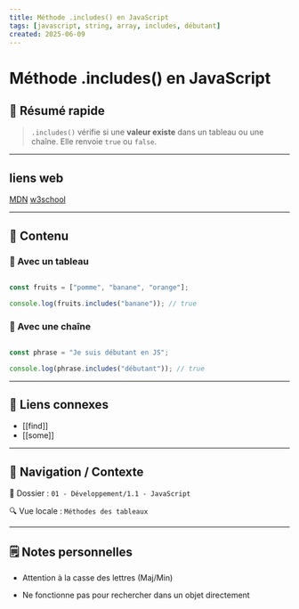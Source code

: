 ```yaml
---
title: Méthode .includes() en JavaScript
tags: [javascript, string, array, includes, débutant]
created: 2025-06-09
---
```


# Méthode .includes() en JavaScript

## 🧠 Résumé rapide

> `.includes()` vérifie si une **valeur existe** dans un tableau ou une chaîne. Elle renvoie `true` ou `false`.

---

## liens web

[MDN]()
[w3school]()

---

## 📌 Contenu

### 📍 Avec un tableau

```js

const fruits = ["pomme", "banane", "orange"];

console.log(fruits.includes("banane")); // true

```

### 📍 Avec une chaîne

```js

const phrase = "Je suis débutant en JS";

console.log(phrase.includes("débutant")); // true

```
 
---

## 🔗 Liens connexes

- [[find]]
- [[some]]
---

## 🧭 Navigation / Contexte

📂 Dossier : `01 - Développement/1.1 - JavaScript`  

🔍 Vue locale : `Méthodes des tableaux`

---

## 🗒️ Notes personnelles

- Attention à la casse des lettres (Maj/Min)

- Ne fonctionne pas pour rechercher dans un objet directement